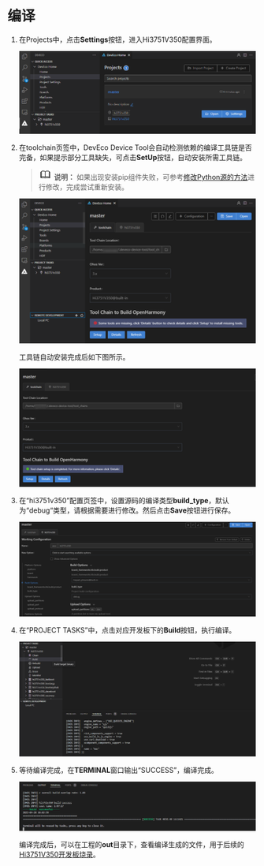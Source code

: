 # 编译


1. 在Projects中，点击**Settings**按钮，进入Hi3751V350配置界面。

   ![zn-cn_image_20220428163840](figures/zn-cn_image_20220428163840.png)

2. 在toolchain页签中，DevEco Device Tool会自动检测依赖的编译工具链是否完备，如果提示部分工具缺失，可点击**SetUp**按钮，自动安装所需工具链。

   > ![icon-note.gif](public_sys-resources/icon-note.gif) **说明：**
   > 如果出现安装pip组件失败，可参考[修改Python源的方法](https://device.harmonyos.com/cn/docs/documentation/guide/ide-set-python-source-0000001227639986)进行修改，完成尝试重新安装。

   ![zn-cn_image_20220428164441](figures/zn-cn_image_20220428164441.png)

   工具链自动安装完成后如下图所示。

   ![zn-cn_image_20220428165528](figures/zn-cn_image_20220428165528.png)

3. 在“hi3751v350”配置页签中，设置源码的编译类型**build_type**，默认为“debug“类型，请根据需要进行修改。然后点击**Save**按钮进行保存。

   ![zn-cn_image_20220428165737](figures/zn-cn_image_20220428165737.png)

4. 在“PROJECT TASKS”中，点击对应开发板下的**Build**按钮，执行编译。

   ![zn-cn_image_20220428170003](figures/zn-cn_image_20220428170003.png)

5. 等待编译完成，在**TERMINAL**窗口输出“SUCCESS”，编译完成。

   ![zn-cn_image_20220428183538](figures/zn-cn_image_20220428183538.png)

   编译完成后，可以在工程的**out**目录下，查看编译生成的文件，用于后续的[Hi3751V350开发板烧录](./quickstart-ide-standard-running-hi3751-burning.md)。
